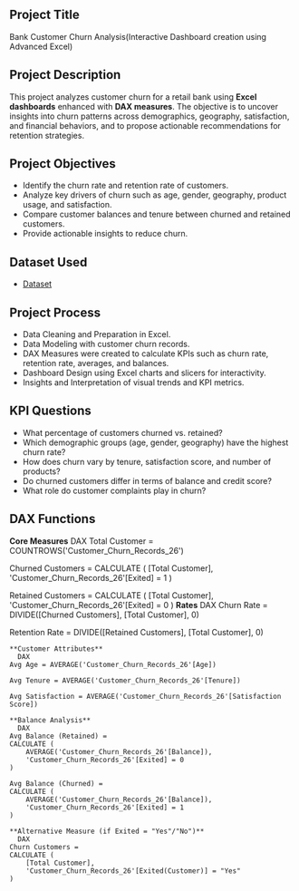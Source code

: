 ## Project Title
Bank Customer Churn Analysis(Interactive Dashboard creation using Advanced Excel)
## Project Description
This project analyzes customer churn for a retail bank using **Excel dashboards** enhanced with **DAX measures**. The objective is to uncover insights into churn patterns across demographics, geography, satisfaction, and financial behaviors, and to propose actionable recommendations for retention strategies.
## Project Objectives
- Identify the churn rate and retention rate of customers.
- Analyze key drivers of churn such as age, gender, geography, product usage, and satisfaction.
- Compare customer balances and tenure between churned and retained customers.
- Provide actionable insights to reduce churn.
## Dataset Used
- <a href="https://github.com/Jonathan-Analyst/Bank-Customer-Churn-Analysis-Excel-Dashboard-DAX/blob/main/bank%20churn.xlsx">Dataset</a>
## Project Process
- Data Cleaning and Preparation in Excel.
- Data Modeling with customer churn records.
- DAX Measures were created to calculate KPIs such as churn rate, retention rate, averages, and balances.
- Dashboard Design using Excel charts and slicers for interactivity.
- Insights and Interpretation of visual trends and KPI metrics.
## KPI Questions
- What percentage of customers churned vs. retained?
- Which demographic groups (age, gender, geography) have the highest churn rate?
- How does churn vary by tenure, satisfaction score, and number of products?
- Do churned customers differ in terms of balance and credit score?
- What role do customer complaints play in churn?
## DAX Functions
**Core Measures**
  DAX
Total Customer = COUNTROWS('Customer_Churn_Records_26')

Churned Customers = 
CALCULATE (
    [Total Customer],
    'Customer_Churn_Records_26'[Exited] = 1
)

Retained Customers = 
CALCULATE (
    [Total Customer],
    'Customer_Churn_Records_26'[Exited] = 0
)
**Rates**
DAX
Churn Rate = DIVIDE([Churned Customers], [Total Customer], 0)

Retention Rate = DIVIDE([Retained Customers], [Total Customer], 0)
```
**Customer Attributes**
  DAX
Avg Age = AVERAGE('Customer_Churn_Records_26'[Age])

Avg Tenure = AVERAGE('Customer_Churn_Records_26'[Tenure])

Avg Satisfaction = AVERAGE('Customer_Churn_Records_26'[Satisfaction Score])

**Balance Analysis**
  DAX
Avg Balance (Retained) = 
CALCULATE (
    AVERAGE('Customer_Churn_Records_26'[Balance]),
    'Customer_Churn_Records_26'[Exited] = 0
)

Avg Balance (Churned) = 
CALCULATE (
    AVERAGE('Customer_Churn_Records_26'[Balance]),
    'Customer_Churn_Records_26'[Exited] = 1
)

**Alternative Measure (if Exited = "Yes"/"No")**
  DAX
Churn Customers = 
CALCULATE (
    [Total Customer],
    'Customer_Churn_Records_26'[Exited(Customer)] = "Yes"
)
 





